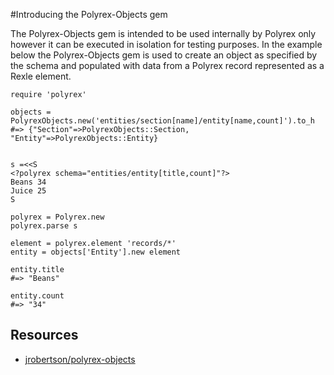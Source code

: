 #Introducing the Polyrex-Objects gem

The Polyrex-Objects gem is intended to be used internally by Polyrex only however it can be executed in isolation for testing purposes. In the example below the Polyrex-Objects gem is used to create an object as specified by the schema and populated with data from a Polyrex record represented as a Rexle element.

    require 'polyrex' 

    objects = PolyrexObjects.new('entities/section[name]/entity[name,count]').to_h 
    #=> {"Section"=>PolyrexObjects::Section, "Entity"=>PolyrexObjects::Entity}


    s =<<S
    <?polyrex schema="entities/entity[title,count]"?>
    Beans 34
    Juice 25
    S

    polyrex = Polyrex.new
    polyrex.parse s

    element = polyrex.element 'records/*'
    entity = objects['Entity'].new element

    entity.title
    #=> "Beans" 

    entity.count
    #=> "34" 

## Resources

* [jrobertson/polyrex-objects](https://github.com/jrobertson/polyrex-objects)

